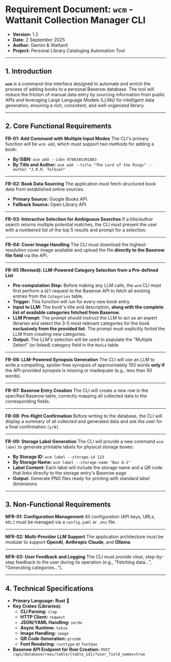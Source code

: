 # **Requirement Document: `wcm` - Wattanit Collection Manager CLI**

* **Version:** 1.2
* **Date:** 2 September 2025
* **Author:** Gemini & Wattanit
* **Project:** Personal Library Cataloging Automation Tool

***

## **1. Introduction**

**`wcm`** is a command-line interface designed to automate and enrich the process of adding books to a personal Baserow database. The tool will reduce the friction of manual data entry by sourcing information from public APIs and leveraging Large Language Models (LLMs) for intelligent data generation, ensuring a rich, consistent, and well-organized library.

***

## **2. Core Functional Requirements**

**FR-01: Add Command with Multiple Input Modes**
The CLI's primary function will be `wcm add`, which must support two methods for adding a book:
* **By ISBN:** `wcm add --isbn 9780345391803`
* **By Title and Author:** `wcm add --title "The Lord of the Rings" --author "J.R.R. Tolkien"`

---
**FR-02: Book Data Sourcing**
The application must fetch structured book data from established online sources.
* **Primary Source:** Google Books API.
* **Fallback Source:** Open Library API.

---
**FR-03: Interactive Selection for Ambiguous Searches**
If a title/author search returns multiple potential matches, the CLI must present the user with a numbered list of the top 5 results and prompt for a selection.

---
**FR-04: Cover Image Handling**
The CLI must download the highest-resolution cover image available and upload the file **directly to the Baserow file field** via the API.

---
**FR-05 (Revised): LLM-Powered Category Selection from a Pre-defined List**
* **Pre-computation Step:** Before making any LLM calls, the `wcm` CLI must first perform a `GET` request to the Baserow API to fetch all existing entries from the `Categories` table.
* **Trigger:** This function will run for every new book entry.
* **Input to LLM:** The book's title and description, **along with the complete list of available categories fetched from Baserow.**
* **LLM Prompt:** The prompt should instruct the LLM to act as an expert librarian and select the 3-5 most relevant categories for the book **exclusively from the provided list**. The prompt must explicitly forbid the LLM from creating new categories.
* **Output:** The LLM's selection will be used to populate the "Multiple Select" (or linked) category field in the `Media` table.

---
**FR-06: LLM-Powered Synopsis Generation**
The CLI will use an LLM to write a compelling, spoiler-free synopsis of approximately 150 words **only if** the API-provided synopsis is missing or inadequate (e.g., less than 50 words).

---
**FR-07: Baserow Entry Creation**
The CLI will create a new row in the specified Baserow table, correctly mapping all collected data to the corresponding fields.

---
**FR-08: Pre-flight Confirmation**
Before writing to the database, the CLI will display a summary of all collected and generated data and ask the user for a final confirmation `[y/N]`.

---
**FR-09: Storage Label Generation**
The CLI will provide a new command `wcm label` to generate printable labels for physical storage boxes:
* **By Storage ID:** `wcm label --storage-id 123`
* **By Storage Name:** `wcm label --storage-name "Box A-1"`
* **Label Content:** Each label will include the storage name and a QR code that links directly to the storage entry's Baserow page
* **Output:** Generate PNG files ready for printing with standard label dimensions

***

## **3. Non-Functional Requirements**

**NFR-01: Configuration Management**
All configuration (API keys, URLs, etc.) must be managed via a `config.yaml` or `.env` file.

---
**NFR-02: Multi-Provider LLM Support**
The application architecture must be modular to support **OpenAI**, **Anthropic Claude**, and **Ollama**.

---
**NFR-03: User Feedback and Logging**
The CLI must provide clear, step-by-step feedback to the user during its operation (e.g., "Fetching data...", "Generating categories...").

***

## **4. Technical Specifications**

* **Primary Language:** **Rust** 🦀
* **Key Crates (Libraries):**
    * **CLI Parsing:** `clap`
    * **HTTP Client:** `reqwest`
    * **JSON/YAML Handling:** `serde`
    * **Async Runtime:** `tokio`
    * **Image Handling:** `image`
    * **QR Code Generation:** `qrcode`
    * **Font Rendering:** `rusttype` or `fontdue`
* **Baserow API Endpoint for Row Creation:** `POST /api/database/rows/table/{table_id}/?user_field_names=true`